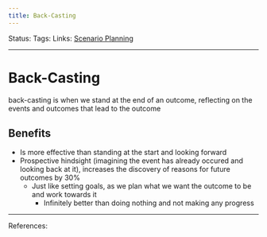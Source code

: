 ```yaml
---
title: Back-Casting
---
```

Status:
Tags:
Links: [Scenario Planning](out/scenario-planning.md)
___
# Back-Casting
back-casting is when we stand at the end of an outcome, reflecting on the events and outcomes that lead to the outcome
## Benefits
-  Is more effective than standing at the start and looking forward
- Prospective hindsight (imagining the event has already occured and looking back at it), increases the discovery of reasons for future outcomes by 30%
	- Just like setting goals, as we plan what we want the outcome to be and work towards it
		- Infinitely better than doing nothing and not making any progress
___
References: